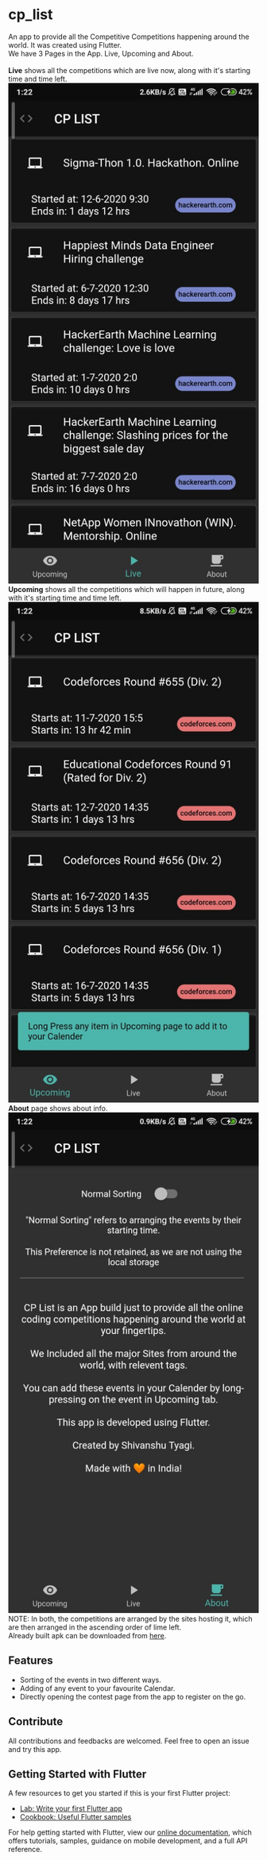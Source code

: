 # cp_list

An app to provide all the Competitive Competitions happening around the world. It was created using Flutter.\
We have 3 Pages in the App. Live, Upcoming and About.\
\
__Live__ shows all the competitions which are live now, along with it's starting time and time left.\
![Live Page](/live.jpg)
__Upcoming__ shows all the competitions which will happen in future, along with it's starting time and time left.\
![upcoming Page](/upcoming.jpg)
__About__ page shows about info.\
![about Page](/about.jpg)
\
NOTE: In both, the competitions are arranged by the sites hosting it, which are then arranged in the ascending order of lime left.\
Already built apk can be downloaded from [here](https://bit.ly/Cp-LiS).

## Features
* Sorting of the events in two different ways.
* Adding of any event to your favourite Calendar.
* Directly opening the contest page from the app to register on the go.

## Contribute
All contributions and feedbacks are welcomed. Feel free to open an issue and try this app.

## Getting Started with Flutter
A few resources to get you started if this is your first Flutter project:

- [Lab: Write your first Flutter app](https://flutter.dev/docs/get-started/codelab)
- [Cookbook: Useful Flutter samples](https://flutter.dev/docs/cookbook)

For help getting started with Flutter, view our
[online documentation](https://flutter.dev/docs), which offers tutorials,
samples, guidance on mobile development, and a full API reference.
